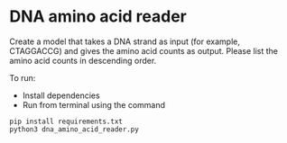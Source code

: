 # DNA amino acid reader

Create a model that takes a DNA strand as input (for example, CTAGGACCG) and gives the amino acid counts as output. Please list the amino acid counts in descending order.

To run:
- Install dependencies
- Run from terminal using the command
```
pip install requirements.txt
python3 dna_amino_acid_reader.py
```